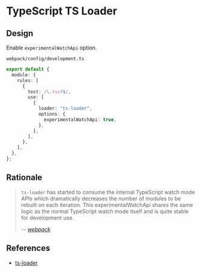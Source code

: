 # TypeScript TS Loader

## Design

Enable `experimentalWatchApi` option.

`webpack/config/development.ts`

```typescript
export default {
  module: {
    rules: [
      {
        test: /\.tsx?$/,
        use: [
          {
            loader: "ts-loader",
            options: {
              experimentalWatchApi: true,
            },
          },
        ],
      },
    ],
  },
};
```

## Rationale

> `ts-loader` has started to consume the internal TypeScript watch mode APIs which dramatically decreases the number of modules to be rebuilt on each iteration. This experimentalWatchApi shares the same logic as the normal TypeScript watch mode itself and is quite stable for development use.
>
> -- <cite>[webpack](https://webpack.js.org/guides/build-performance/#typescript-loader)</cite>

## References

- [ts-loader](https://github.com/TypeStrong/ts-loader)
